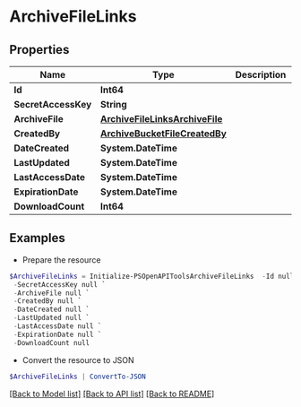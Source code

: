 # ArchiveFileLinks
## Properties

Name | Type | Description | Notes
------------ | ------------- | ------------- | -------------
**Id** | **Int64** |  | [optional] 
**SecretAccessKey** | **String** |  | [optional] 
**ArchiveFile** | [**ArchiveFileLinksArchiveFile**](ArchiveFileLinksArchiveFile.md) |  | [optional] 
**CreatedBy** | [**ArchiveBucketFileCreatedBy**](ArchiveBucketFileCreatedBy.md) |  | [optional] 
**DateCreated** | **System.DateTime** |  | [optional] 
**LastUpdated** | **System.DateTime** |  | [optional] 
**LastAccessDate** | **System.DateTime** |  | [optional] 
**ExpirationDate** | **System.DateTime** |  | [optional] 
**DownloadCount** | **Int64** |  | [optional] 

## Examples

- Prepare the resource
```powershell
$ArchiveFileLinks = Initialize-PSOpenAPIToolsArchiveFileLinks  -Id null `
 -SecretAccessKey null `
 -ArchiveFile null `
 -CreatedBy null `
 -DateCreated null `
 -LastUpdated null `
 -LastAccessDate null `
 -ExpirationDate null `
 -DownloadCount null
```

- Convert the resource to JSON
```powershell
$ArchiveFileLinks | ConvertTo-JSON
```

[[Back to Model list]](../README.md#documentation-for-models) [[Back to API list]](../README.md#documentation-for-api-endpoints) [[Back to README]](../README.md)

